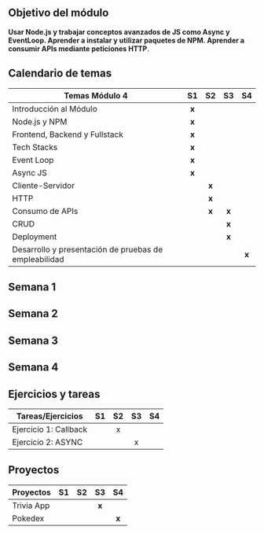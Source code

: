 
## Objetivo del módulo

 **Usar Node.js y trabajar conceptos avanzados de JS como Async y EventLoop. Aprender a instalar y utilizar paquetes de NPM. Aprender a consumir APIs mediante peticiones HTTP**. 

## Calendario de temas
|                          Temas Módulo 4                         | S1|S2 |S3|S4|
|-----------------------------------------------------|:--------:|:-----:|:-----:|:-----:|
|Introducción al Módulo|**x**||||
| Node.js y NPM                                |   **x**  |       |       |       |
| Frontend, Backend y Fullstack                                      |   **x**  |       |       |       |
| Tech Stacks                           |  **x**  |        |       |       |
| Event Loop                                   |  **x**  |        |       |       |
| Async JS                                           | **x**   |        |       |       |
|Cliente-Servidor                                         |     |   **x**    |        |        |
|HTTP||**x**|||
|Consumo de APIs||**x**|**x**||
|CRUD|||**x**||
|Deployment|||**x**||
|Desarrollo y presentación de pruebas de empleabilidad||||**x**|

## Semana 1

## Semana 2

## Semana 3

## Semana 4

## Ejercicios y tareas
| Tareas/Ejercicios                   | S1 | S2 | S3 | S4 |
|-------------------------------------|:----:|:----:|:----:|:----:|
| Ejercicio 1: Callback                   |    |  x  |    |    |
| Ejercicio 2: ASYNC         |    |    |  x  |    |

## Proyectos
| Proyectos                            | S1 | S2 | S3 | S4 |
|---------------------------------------|:--:|:--:|:--:|:--:|
| Trivia App                      |    |   |   **x** |    |
|Pokedex||||**x**|

